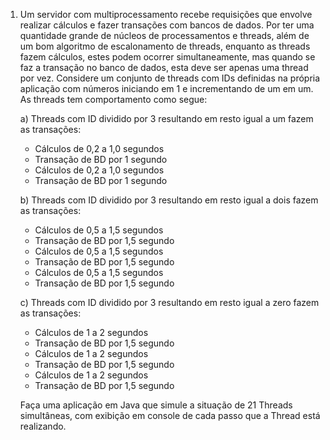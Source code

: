 1. Um servidor com multiprocessamento recebe requisições que envolve realizar cálculos e fazer transações com bancos de dados. Por ter uma quantidade grande de núcleos de processamentos e threads, além de um bom algoritmo de escalonamento de threads, enquanto as threads fazem cálculos, estes podem ocorrer simultaneamente, mas quando se faz a transação no banco de dados, esta deve ser apenas uma thread por vez. Considere um conjunto de threads com IDs definidas na própria aplicação com números iniciando em 1 e incrementando de um em um. As threads tem comportamento como segue:

    a) Threads com ID dividido por 3 resultando em resto igual a um fazem as transações:
    - Cálculos de 0,2 a 1,0 segundos
    - Transação de BD por 1 segundo
    - Cálculos de 0,2 a 1,0 segundos
    - Transação de BD por 1 segundo

    b) Threads com ID dividido por 3 resultando em resto igual a dois fazem as transações:
    - Cálculos de 0,5 a 1,5 segundos
    - Transação de BD por 1,5 segundo
    - Cálculos de 0,5 a 1,5 segundos
    - Transação de BD por 1,5 segundo
    - Cálculos de 0,5 a 1,5 segundos
    - Transação de BD por 1,5 segundo

    c) Threads com ID dividido por 3 resultando em resto igual a zero fazem as transações:
    - Cálculos de 1 a 2 segundos
    - Transação de BD por 1,5 segundo
    - Cálculos de 1 a 2 segundos
    - Transação de BD por 1,5 segundo
    - Cálculos de 1 a 2 segundos
    - Transação de BD por 1,5 segundo

    Faça uma aplicação em Java que simule a situação de 21 Threads simultâneas, com
    exibição em console de cada passo que a Thread está realizando.
